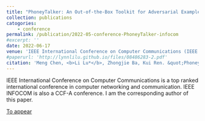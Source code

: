 ```yaml
---
title: "PhoneyTalker: An Out-of-the-Box Toolkit for Adversarial Example Attack on Speaker Recognition"
collection: publications
catogories: 
    - conference
permalink: /publication/2022-05-conference-PhoneyTalker-infocom
#excerpt: ''
date: 2022-06-17
venue: 'IEEE International Conference on Computer Communications (IEEE INFOCOM 2022)'
#paperurl: 'http://lynnlilu.github.io/files/08486283-2.pdf'
citation: 'Meng Chen, <b>Li Lu*</b>, Zhongjie Ba, Kui Ren. &quot;PhoneyTalker: An Out-of-the-Box Toolkit for Adversarial Example Attack on Speaker Recognition.&quot; <i>Proceedings of IEEE International Conference on Computer Communications (IEEE INFOCOM)</i>. Virtual. 2022. doi: to appear.'
---
```


IEEE International Conference on Computer Communications is a top ranked international conference in computer networking and communication. IEEE INFOCOM is also a CCF-A conference. I am the corresponding author of this paper.

[To appear](https://ieeexplore.ieee.org/document/toappear)


